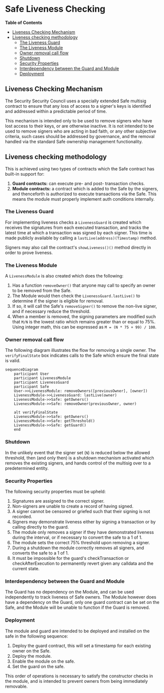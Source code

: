 # Safe Liveness Checking

<!-- START doctoc generated TOC please keep comment here to allow auto update -->
<!-- DON'T EDIT THIS SECTION, INSTEAD RE-RUN doctoc TO UPDATE -->
**Table of Contents**

- [Liveness Checking Mechanism](#liveness-checking-mechanism)
- [Liveness checking methodology](#liveness-checking-methodology)
  - [The Liveness Guard](#the-liveness-guard)
  - [The Liveness Module](#the-liveness-module)
  - [Owner removal call flow](#owner-removal-call-flow)
  - [Shutdown](#shutdown)
  - [Security Properties](#security-properties)
  - [Interdependency between the Guard and Module](#interdependency-between-the-guard-and-module)
  - [Deployment](#deployment)

<!-- END doctoc generated TOC please keep comment here to allow auto update -->

## Liveness Checking Mechanism

The Security Security Council uses a specially extended Safe multisig contract to ensure that
any loss of access to a signer's keys is identified and addressed within a predictable period of
time.

This mechanism is intended only to be used to remove signers who have lost access to their keys, or
are otherwise inactive. It is not intended to be used to remove signers who are acting in bad faith,
or any other subjective criteria, such cases should be addressed by governance, and the removal
handled via the standard Safe ownership management functionality.

## Liveness checking methodology

This is achieved using two types of contracts which the Safe contract has built-in support for:

1. **Guard contracts:** can execute pre- and post- transaction checks.
1. **Module contracts:** a contract which is added to the Safe by the signers, and thenceforth is
   authorized to execute transactions via the Safe. This means the module must properly implement
   auth conditions internally.

### The Liveness Guard

For implementing liveness checks a `LivenessGuard` is created which receives the signatures from
each executed transaction, and tracks the latest time at which a transaction was signed by each
signer. This time is made publicly available by calling a `lastLive(address)(Timestamp)` method.

Signers may also call the contract's `showLiveness()()` method directly in order to prove liveness.

### The Liveness Module

A `LivenessModule` is also created which does the following:

1. Has a function `removeOwner()` that anyone may call to specify an owner to be removed from the
   Safe.
1. The Module would then check the `LivenessGuard.lastLive()` to determine if the signer is
   eligible for removal.
1. If so, it will call the Safe's `removeSigner()` to remove the non-live signer, and if necessary
   reduce the threshold.
1. When a member is removed, the signing parameters are modified such that `M/N` is the lowest ratio
   which remains greater than or equal to 75%. Using integer math, this can be expressed as `M = (N * 75 + 99) / 100`.

### Owner removal call flow

The following diagram illustrates the flow for removing a single owner. The `verifyFinalState`
box indicates calls to the Safe which ensure the final state is valid.

```mermaid
sequenceDiagram
    participant User
    participant LivenessModule
    participant LivenessGuard
    participant Safe
    User->>LivenessModule: removeOwners([previousOwner], [owner])
    LivenessModule->>LivenessGuard: lastLive(owner)
    LivenessModule->>Safe: getOwners()
    LivenessModule->>Safe: removeOwner(previousOwner, owner)

    alt verifyFinalState
    LivenessModule->>Safe: getOwners()
    LivenessModule->>Safe: getThreshold()
    LivenessModule->>Safe: getGuard()
    end
```

### Shutdown

In the unlikely event that the signer set (`N`) is reduced below the allowed threshold, then (and only then) is a
   shutdown mechanism activated which removes the existing signers, and hands control of the
   multisig over to a predetermined entity.

### Security Properties

The following security properties must be upheld:

1. Signatures are assigned to the correct signer.
1. Non-signers are unable to create a record of having signed.
1. A signer cannot be censored or griefed such that their signing is not recorded.
1. Signers may demonstrate liveness either by signing a transaction or by calling directly to the
   guard.
1. The module only removes a signer if they have demonstrated liveness during the interval, or
     if necessary to convert the safe to a 1 of 1.
1. The module sets the correct 75% threshold upon removing a signer.
1. During a shutdown the module correctly removes all signers, and converts the safe to a 1 of 1.
1. It must be impossible for the guard's checkTransaction or checkAfterExecution to permanently revert given any calldata and the current state.

### Interdependency between the Guard and Module

The Guard has no dependency on the Module, and can be used independently to track liveness of
Safe owners. The Module however does have a dependency on the Guard, only one guard contract can
be set on the Safe, and the Module will be unable to function if the Guard is removed.

### Deployment

The module and guard are intended to be deployed and installed on the safe in the following sequence:

1. Deploy the guard contract, this will set a timestamp for each existing owner on the Safe.
1. Deploy the module.
1. Enable the module on the safe.
1. Set the guard on the safe.

This order of operations is necessary to satisfy the constructor checks in the module, and is
intended to prevent owners from being immediately removable.
